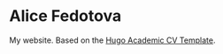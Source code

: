 # Alice Fedotova

My website. Based on the [Hugo Academic CV Template](https://github.com/HugoBlox/theme-academic-cv).

